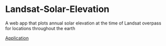 # Landsat-Solar-Elevation
A web app that plots annual solar elevation at the time of Landsat overpass for locations throughout the earth

[Application](https://jdbcode.github.io/landsat-solar-elevation/)
